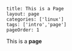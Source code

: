 ```
title: This is a Page
layout: page
categories: ['linux']
tags: ['intro','page']
pageOrder: 1
```

This is a **page**